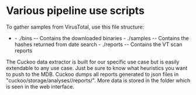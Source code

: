 Various pipeline use scripts
============================

To gather samples from VirusTotal, use this file structure:

* <sample name>
  - ./bins -- Contains the downloaded binaries
  - ./samples -- Contains the hashes returned from date search
  - ./reports -- Contains the VT scan reports

The Cuckoo data extractor is built for our specific use case but is
easily extendable to any use case. Just be sure to know what
heuristics you want to push to the MDB. Cuckoo dumps all reports
generated to json files in "cuckoo/storage/analyses/<scan id>/reports/".
More data is stored in the <scan id> folder which is seen in the
web interface.
